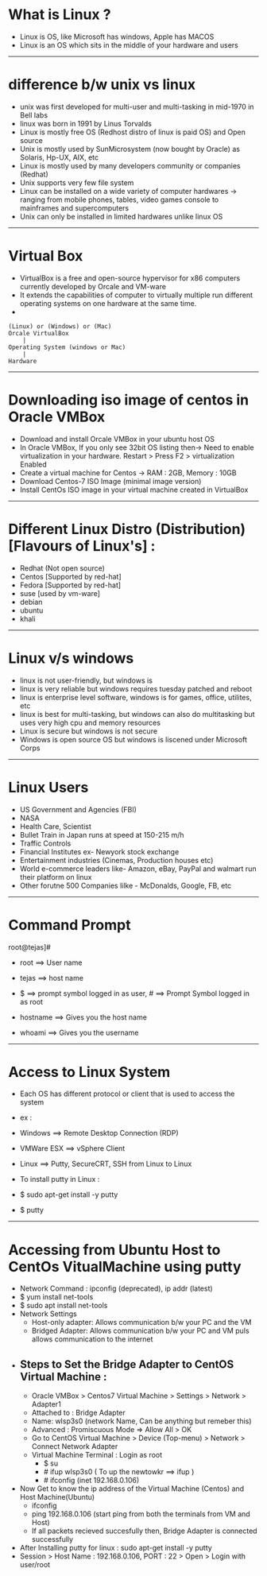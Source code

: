 # What is Linux ?

- Linux is OS, like Microsoft has windows, Apple has MACOS
- Linux is an OS which sits in the middle of your hardware and users

---

# difference b/w unix vs linux

- unix was first developed for multi-user and multi-tasking in mid-1970 in Bell labs
- linux was born in 1991 by Linus Torvalds
- Linux is mostly free OS (Redhost distro of linux is paid OS) and Open source
- Unix is mostly used by SunMicrosystem (now bought by Oracle) as Solaris, Hp-UX, AIX, etc
- Linux is mostly used by many developers community or companies (Redhat)
- Unix supports very few file system
- Linux can be installed on a wide variety of computer hardwares -> ranging from mobile phones, tables, video games console to mainframes and supercomputers
- Unix can only be installed in limited hardwares unlike linux OS

---

# Virtual Box

- VirtualBox is a free and open-source hypervisor for x86 computers currently developed by Orcale and VM-ware
- It extends the capabilities of computer to virtually multiple run different operating systems on one hardware at the same time.
-


    (Linux) or (Windows) or (Mac)
    Orcale VirtualBox
        |
    Operating System (windows or Mac)
        |
    Hardware

---

# Downloading iso image of centos in Oracle VMBox

- Download and install Orcale VMBox in your ubuntu host OS
- In Oracle VMBox, If you only see 32bit OS listing then-> Need to enable virtualization in your hardware. Restart > Press F2 > virtualization Enabled
- Create a virtual machine for Centos -> RAM : 2GB, Memory : 10GB
- Download Centos-7 ISO Image (minimal image version)
- Install CentOs ISO image in your virtual machine created in VirtualBox

---

# Different Linux Distro (Distribution) [Flavours of Linux's] :

- Redhat (Not open source)
- Centos [Supported by red-hat]
- Fedora [Supported by red-hat]
- suse [used by vm-ware]
- debian
- ubuntu
- khali

---

# Linux v/s windows

- linux is not user-friendly, but windows is
- linux is very reliable but windows requires tuesday patched and reboot
- linux is enterprise level software, windows is for games, office, utilites, etc
- linux is best for multi-tasking, but windows can also do multitasking but uses very high cpu and memory resources
- Linux is secure but windows is not secure
- Windows is open source OS but windows is liscened under Microsoft Corps

---

# Linux Users

- US Government and Agencies (FBI)
- NASA
- Health Care, Scientist
- Bullet Train in Japan runs at speed at 150-215 m/h
- Traffic Controls
- Financial Institutes ex- Newyork stock exchange
- Entertainment industries (Cinemas, Production houses etc)
- World e-commerce leaders like- Amazon, eBay, PayPal and walmart run their platform on linux
- Other forutne 500 Companies lilke - McDonalds, Google, FB, etc

---

# Command Prompt

root@tejas]#

- root ==> User name
- tejas ==> host name
- \$ ==> prompt symbol logged in as user, # ==> Prompt Symbol logged in as root

- hostname ==> Gives you the host name
- whoami ==> Gives you the username

---

# Access to Linux System

- Each OS has different protocol or client that is used to access the system
- ex :
- Windows ==> Remote Desktop Connection (RDP)
- VMWare ESX ==> vSphere Client
- Linux ==> Putty, SecureCRT, SSH from Linux to Linux

- To install putty in Linux :
- \$ sudo apt-get install -y putty
- \$ putty

---

# Accessing from Ubuntu Host to CentOs VitualMachine using putty

- Network Command : ipconfig (deprecated), ip addr (latest)
- \$ yum install net-tools
- \$ sudo apt install net-tools
- Network Settings
  - Host-only adapter: Allows communication b/w your PC and the VM
  - Bridged Adapter: Allows communication b/w your PC and VM puls allows communication to the internet
- ## Steps to Set the Bridge Adapter to CentOS Virtual Machine :
  - Oracle VMBox > Centos7 Virtual Machine > Settings > Network > Adapter1
  - Attached to : Bridge Adapter
  - Name: wlsp3s0 (network Name, Can be anything but remeber this)
  - Advanced : Promiscuous Mode => Allow All > OK
  - Go to CentOS Virtual Machine > Device (Top-menu) > Network > Connect Network Adapter
  - Virtual Machine Terminal : Login as root
    - \$ su
    - \# ifup wlsp3s0 ( To up the newtowkr ==> ifup <network-name-assigned> )
    - \# ifconfig (inet 192.168.0.106)
- Now Get to know the ip address of the Virtual Machine (Centos) and Host Machine(Ubuntu)
  - ifconfig
  - ping 192.168.0.106 (start ping from both the terminals from VM and Host)
  - If all packets recieved succesfully then, Bridge Adapter is connected successfully
- After Installing putty for linux : sudo apt-get install -y putty
- Session > Host Name : 192.168.0.106, PORT : 22 > Open > Login with user/root
